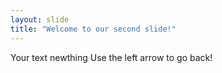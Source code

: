 ```yaml
---
layout: slide
title: "Welcome to our second slide!"
---
```

Your text newthing
Use the left arrow to go back!
